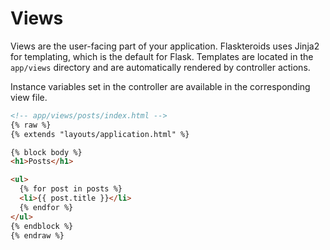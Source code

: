 # Views

Views are the user-facing part of your application. Flaskteroids uses Jinja2 for templating, which is the default for Flask. Templates are located in the `app/views` directory and are automatically rendered by controller actions.

Instance variables set in the controller are available in the corresponding view file.

```html
<!-- app/views/posts/index.html -->
{% raw %}
{% extends "layouts/application.html" %}

{% block body %}
<h1>Posts</h1>

<ul>
  {% for post in posts %}
  <li>{{ post.title }}</li>
  {% endfor %}
</ul>
{% endblock %}
{% endraw %}
```
